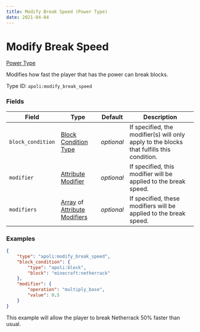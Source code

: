 ```yaml
---
title: Modify Break Speed (Power Type)
date: 2021-04-04
---
```


# Modify Break Speed

[Power Type](../power_types.md)

Modifies how fast the player that has the power can break blocks.

Type ID: `apoli:modify_break_speed`

### Fields

Field | Type | Default | Description
------|------|---------|------------
`block_condition` | [Block Condition Type](../block_condition_types.md) | _optional_ | If specified, the modifier(s) will only apply to the blocks that fulfills this condition.
`modifier` | [Attribute Modifier](../data_types/attribute_modifier.md) | _optional_ | If specified, this modifier will be applied to the break speed.
`modifiers` | [Array](../data_types/array.md) of [Attribute Modifiers](../data_types/attribute_modifier.md) | _optional_ | If specified, these modifiers will be applied to the break speed.

### Examples

```json
{
	"type": "apoli:modify_break_speed",
	"block_condition": {
		"type": "apoli:block",
		"block": "minecraft:netherrack"
	},
	"modifier": {
		"operation": "multiply_base",
		"value": 0.5
	}
}
```

This example will allow the player to break Netherrack 50% faster than usual.
